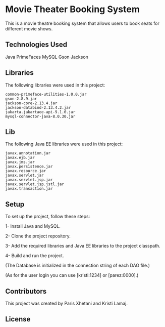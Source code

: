 # Movie Theater Booking System

This is a movie theatre booking system that allows users to book seats for different movie shows.

## Technologies Used

Java
PrimeFaces
MySQL
Gson
Jackson

## Libraries
The following libraries were used in this project:
```
common-primeface-utilities-1.0.0.jar
gson-2.8.9.jar
jackson-core-2.13.4.jar
jackson-databind-2.13.4.2.jar
jakarta.jakartaee-api-9.1.0.jar
mysql-connector-java-8.0.30.jar
```

## Lib
The following Java EE libraries were used in this project:

```
javax.annotation.jar
javax.ejb.jar
javax.jms.jar
javax.persistence.jar
javax.resource.jar
javax.servlet.jar
javax.servlet.jsp.jar
javax.servlet.jsp.jstl.jar
javax.transaction.jar
```

## Setup
To set up the project, follow these steps:

1- Install Java and MySQL.

2- Clone the project repository.

3- Add the required libraries and Java EE libraries to the project classpath.

4- Build and run the project.

(The Database is initialized in the connection string of each DAO file.)

(As for the user login you can use [kristi:1234] or [parez:0000].)

## Contributors
This project was created by Paris Xhetani and Kristi Lamaj.
## License
